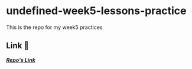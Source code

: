 # undefined-week5-lessons-practice
This is the repo for my week5 practices
## Link 🔗
**_[Repo's Link](https://github.com/AliannaFormoso/undefined-week5-lessons-practice/tree/master)_**



